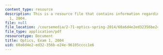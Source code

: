```yaml
---
content_type: resource
description: This is a resource file that contains information regarding optics exam
  1, 2004.
file: null
file_location: /coursemedia/2-71-optics-spring-2014/60a6d4e2ed32356be24e96105cccc1e6_MIT2_71S14_f04_quiz1.pdf
file_type: application/pdf
resourcetype: Document
title: Optics, Exam 1, 2004
uid: 60a6d4e2-ed32-356b-e24e-96105cccc1e6
---
```

